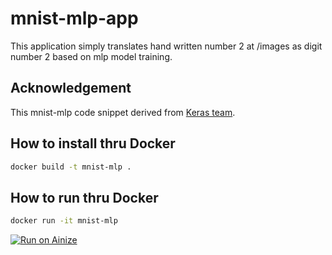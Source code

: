 # mnist-mlp-app
This application simply translates hand written number 2 at /images as digit number 2
based on mlp model training.

## Acknowledgement
This mnist-mlp code snippet derived from [Keras team](https://github.com/keras-team/keras/blob/keras-2/examples/mnist_mlp.py).

## How to install thru Docker
```sh
docker build -t mnist-mlp .
```

## How to run thru Docker
```sh
docker run -it mnist-mlp
```
[![Run on Ainize](https://ainize.ai/images/run_on_ainize_button.svg)](https://ainize.web.app/redirect?git_repo=https://github.com/kkk3449/mnist-mlp-app)

